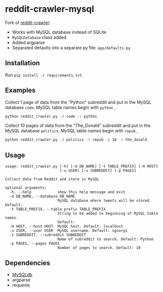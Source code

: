 # reddit-crawler-mysql

Fork of [reddit-crawler](https://github.com/larissaleite/reddit-crawler):
- Works with MySQL database instead of SQLite
- `MySQLDatabase` class added
- Added argparse
- Separated defaults into a separate py file: `app/defaults.py`

## Installation

Run `pip install -r requirements.txt`

## Examples

Collect 1 page of data from the "Python" subreddit and put in the MySQL database `code`. MySQL table names begin with `python_`.

```bash
python reddit_crawler.py -d code -s python
```

Collect 10 pages of data from the "The_Donald" subreddit and put in the MySQL database `politics`. MySQL table names begin with `repub_`.

```bash
python reddit_crawler.py -d politics -t repub -p 10 -s the_donald
```

## Usage

```
usage: reddit_crawler.py [-h] [-d DB_NAME] [-t TABLE_PREFIX] [-H HOST]
                         [-u USER] [-s SUBREDDIT] [-p PAGES]

Collect data from Reddit and store in MySQL

optional arguments:
  -h, --help            show this help message and exit
  -d DB_NAME, --database DB_NAME
                        MySQL database where tweets will be stored. Default:
  -t TABLE_PREFIX, --table_prefix TABLE_PREFIX
                        String to be added to beginning of MySQL table names.
                        Default:
  -H HOST, --host HOST  MySQL host. Default: localhost
  -u USER, --user USER  MySQL username. Default: sgiorgi
  -s SUBREDDIT, --subreddit SUBREDDIT
                        Name of subreddit to search. Default: Python
  -p PAGES, --pages PAGES
                        Number of pages to search. Default: 10
```

## Dependencies
- [MySQLdb](http://mysql-python.sourceforge.net/MySQLdb.html)
- argparse
- requests
